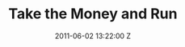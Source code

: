 ---
title: Take the Money and Run
date: 2011-06-02 13:22:00 Z
categories:
- Music Videos
position: 0
client: Unkle ft Nick Cave
video: https://vimeo.com/24559498
image: "/uploads/unkle-take-the-money-and-run.jpg"
is-featured: true
director: Tom Haines
producer: Veronica Saez, David Wieder
production-company: Colonel Blimp
layout: page
---